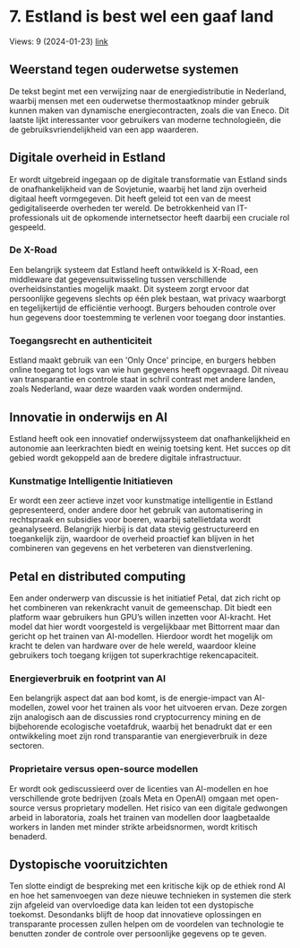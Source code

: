 # 7. Estland is best wel een gaaf land
Views: 9 (2024-01-23) [link](https://www.youtube.com/watch?v=msfzggdwHUI)


 ## Weerstand tegen ouderwetse systemen
De tekst begint met een verwijzing naar de energiedistributie in Nederland, waarbij mensen met een ouderwetse thermostaatknop minder gebruik kunnen maken van dynamische energiecontracten, zoals die van Eneco. Dit laatste lijkt interessanter voor gebruikers van moderne technologieën, die de gebruiksvriendelijkheid van een app waarderen.

## Digitale overheid in Estland
Er wordt uitgebreid ingegaan op de digitale transformatie van Estland sinds de onafhankelijkheid van de Sovjetunie, waarbij het land zijn overheid digitaal heeft vormgegeven. Dit heeft geleid tot een van de meest gedigitaliseerde overheden ter wereld. De betrokkenheid van IT-professionals uit de opkomende internetsector heeft daarbij een cruciale rol gespeeld. 

### De X-Road
Een belangrijk systeem dat Estland heeft ontwikkeld is X-Road, een middleware dat gegevensuitwisseling tussen verschillende overheidsinstanties mogelijk maakt. Dit systeem zorgt ervoor dat persoonlijke gegevens slechts op één plek bestaan, wat privacy waarborgt en tegelijkertijd de efficiëntie verhoogt. Burgers behouden controle over hun gegevens door toestemming te verlenen voor toegang door instanties.

### Toegangsrecht en authenticiteit
Estland maakt gebruik van een 'Only Once' principe, en burgers hebben online toegang tot logs van wie hun gegevens heeft opgevraagd. Dit niveau van transparantie en controle staat in schril contrast met andere landen, zoals Nederland, waar deze waarden vaak worden ondermijnd.

## Innovatie in onderwijs en AI
Estland heeft ook een innovatief onderwijssysteem dat onafhankelijkheid en autonomie aan leerkrachten biedt en weinig toetsing kent. Het succes op dit gebied wordt gekoppeld aan de bredere digitale infrastructuur.

### Kunstmatige Intelligentie Initiatieven
Er wordt een zeer actieve inzet voor kunstmatige intelligentie in Estland gepresenteerd, onder andere door het gebruik van automatisering in rechtspraak en subsidies voor boeren, waarbij satellietdata wordt geanalyseerd. Belangrijk hierbij is dat data stevig gestructureerd en toegankelijk zijn, waardoor de overheid proactief kan blijven in het combineren van gegevens en het verbeteren van dienstverlening.

## Petal en distributed computing
Een ander onderwerp van discussie is het initiatief Petal, dat zich richt op het combineren van rekenkracht vanuit de gemeenschap. Dit biedt een platform waar gebruikers hun GPU’s willen inzetten voor AI-kracht. Het model dat hier wordt voorgesteld is vergelijkbaar met Bittorrent maar dan gericht op het trainen van AI-modellen. Hierdoor wordt het mogelijk om kracht te delen van hardware over de hele wereld, waardoor kleine gebruikers toch toegang krijgen tot superkrachtige rekencapaciteit.

### Energieverbruik en footprint van AI
Een belangrijk aspect dat aan bod komt, is de energie-impact van AI-modellen, zowel voor het trainen als voor het uitvoeren ervan. Deze zorgen zijn analogisch aan de discussies rond cryptocurrency mining en de bijbehorende ecologische voetafdruk, waarbij het benadrukt dat er een ontwikkeling moet zijn rond transparantie van energieverbruik in deze sectoren.

### Proprietaire versus open-source modellen
Er wordt ook gediscussieerd over de licenties van AI-modellen en hoe verschillende grote bedrijven (zoals Meta en OpenAI) omgaan met open-source versus proprietary modellen. Het risico van een digitale gedwongen arbeid in laboratoria, zoals het trainen van modellen door laagbetaalde workers in landen met minder strikte arbeidsnormen, wordt kritisch benaderd.

## Dystopische vooruitzichten
Ten slotte eindigt de bespreking met een kritische kijk op de ethiek rond AI en hoe het samenvoegen van deze nieuwe technieken in systemen die sterk zijn afgeleid van overvloedige data kan leiden tot een dystopische toekomst. Desondanks blijft de hoop dat innovatieve oplossingen en transparante processen zullen helpen om de voordelen van technologie te benutten zonder de controle over persoonlijke gegevens op te geven.